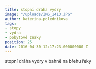 ```yaml
---
title: stopní dráha vydry
image: "/uploads/IMG_1413.JPG"
author: katerina-polednikova
tags:
- stopy
- vydra
- pobytové znaky
position: 25
date: 2016-04-30 12:17:23.000000000 Z
---
```

stopní dráha vydry v bahně na břehu řeky 